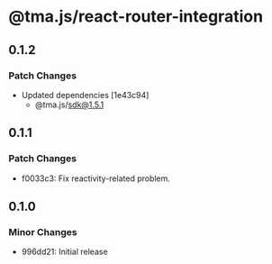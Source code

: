 # @tma.js/react-router-integration

## 0.1.2

### Patch Changes

- Updated dependencies [1e43c94]
  - @tma.js/sdk@1.5.1

## 0.1.1

### Patch Changes

- f0033c3: Fix reactivity-related problem.

## 0.1.0

### Minor Changes

- 996dd21: Initial release
